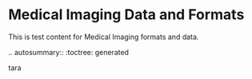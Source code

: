 # Medical Imaging Data and Formats

This is test content for Medical Imaging formats and data.

.. autosummary::
   :toctree: generated

   tara
